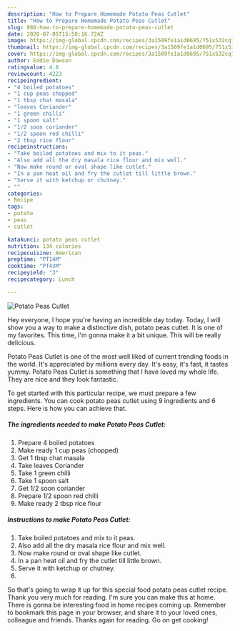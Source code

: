 ```yaml
---
description: "How to Prepare Homemade Potato Peas Cutlet"
title: "How to Prepare Homemade Potato Peas Cutlet"
slug: 988-how-to-prepare-homemade-potato-peas-cutlet
date: 2020-07-05T15:58:16.724Z
image: https://img-global.cpcdn.com/recipes/3a1509fe1a1d0695/751x532cq70/potato-peas-cutlet-recipe-main-photo.jpg
thumbnail: https://img-global.cpcdn.com/recipes/3a1509fe1a1d0695/751x532cq70/potato-peas-cutlet-recipe-main-photo.jpg
cover: https://img-global.cpcdn.com/recipes/3a1509fe1a1d0695/751x532cq70/potato-peas-cutlet-recipe-main-photo.jpg
author: Eddie Dawson
ratingvalue: 4.8
reviewcount: 4223
recipeingredient:
- "4 boiled potatoes"
- "1 cup peas chopped"
- "1 tbsp chat masala"
- "leaves Coriander"
- "1 green chilli"
- "1 spoon salt"
- "1/2 soon coriander"
- "1/2 spoon red chilli"
- "2 tbsp rice flour"
recipeinstructions:
- "Take boiled potatoes and mix to it peas."
- "Also add all the dry masala rice flour and mix well."
- "Now make round or oval shape like cutlet."
- "In a pan heat oil and fry the cutlet till little brown."
- "Serve it with ketchup or chutney."
- ""
categories:
- Recipe
tags:
- potato
- peas
- cutlet

katakunci: potato peas cutlet 
nutrition: 134 calories
recipecuisine: American
preptime: "PT14M"
cooktime: "PT43M"
recipeyield: "3"
recipecategory: Lunch

---
```



![Potato Peas Cutlet](https://img-global.cpcdn.com/recipes/3a1509fe1a1d0695/751x532cq70/potato-peas-cutlet-recipe-main-photo.jpg)

Hey everyone, I hope you're having an incredible day today. Today, I will show you a way to make a distinctive dish, potato peas cutlet. It is one of my favorites. This time, I'm gonna make it a bit unique. This will be really delicious.



Potato Peas Cutlet is one of the most well liked of current trending foods in the world. It's appreciated by millions every day. It's easy, it's fast, it tastes yummy. Potato Peas Cutlet is something that I have loved my whole life. They are nice and they look fantastic.


To get started with this particular recipe, we must prepare a few ingredients. You can cook potato peas cutlet using 9 ingredients and 6 steps. Here is how you can achieve that.

<!--inarticleads1-->

##### The ingredients needed to make Potato Peas Cutlet:

1. Prepare 4 boiled potatoes
1. Make ready 1 cup peas (chopped)
1. Get 1 tbsp chat masala
1. Take leaves Coriander
1. Take 1 green chilli
1. Take 1 spoon salt
1. Get 1/2 soon coriander
1. Prepare 1/2 spoon red chilli
1. Make ready 2 tbsp rice flour




<!--inarticleads2-->

##### Instructions to make Potato Peas Cutlet:

1. Take boiled potatoes and mix to it peas.
1. Also add all the dry masala rice flour and mix well.
1. Now make round or oval shape like cutlet.
1. In a pan heat oil and fry the cutlet till little brown.
1. Serve it with ketchup or chutney.
1. 




So that's going to wrap it up for this special food potato peas cutlet recipe. Thank you very much for reading. I'm sure you can make this at home. There is gonna be interesting food in home recipes coming up. Remember to bookmark this page in your browser, and share it to your loved ones, colleague and friends. Thanks again for reading. Go on get cooking!
